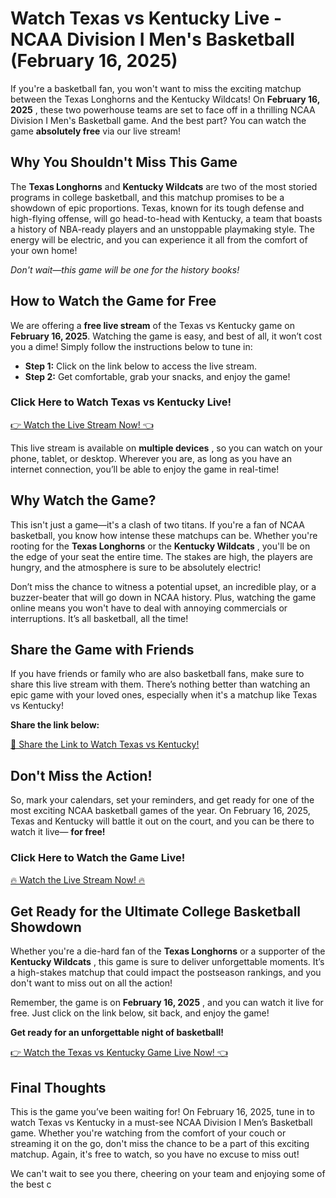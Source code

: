 # Watch Texas vs Kentucky Live - NCAA Division I Men's Basketball (February 16, 2025)

If you're a basketball fan, you won't want to miss the exciting matchup between the Texas Longhorns and the Kentucky Wildcats! On **February 16, 2025** , these two powerhouse teams are set to face off in a thrilling NCAA Division I Men's Basketball game. And the best part? You can watch the game **absolutely free** via our live stream!

## Why You Shouldn't Miss This Game

The **Texas Longhorns** and **Kentucky Wildcats** are two of the most storied programs in college basketball, and this matchup promises to be a showdown of epic proportions. Texas, known for its tough defense and high-flying offense, will go head-to-head with Kentucky, a team that boasts a history of NBA-ready players and an unstoppable playmaking style. The energy will be electric, and you can experience it all from the comfort of your own home!

_Don't wait—this game will be one for the history books!_

## How to Watch the Game for Free

We are offering a **free live stream** of the Texas vs Kentucky game on **February 16, 2025**. Watching the game is easy, and best of all, it won’t cost you a dime! Simply follow the instructions below to tune in:

- **Step 1:** Click on the link below to access the live stream.
- **Step 2:** Get comfortable, grab your snacks, and enjoy the game!

### Click Here to Watch Texas vs Kentucky Live!

[👉 Watch the Live Stream Now! 👈](https://tinyurl.com/livestreamfreeo?st=Texas+vs+Kentucky&si=ghc)

This live stream is available on **multiple devices** , so you can watch on your phone, tablet, or desktop. Wherever you are, as long as you have an internet connection, you’ll be able to enjoy the game in real-time!

## Why Watch the Game?

This isn't just a game—it's a clash of two titans. If you're a fan of NCAA basketball, you know how intense these matchups can be. Whether you're rooting for the **Texas Longhorns** or the **Kentucky Wildcats** , you'll be on the edge of your seat the entire time. The stakes are high, the players are hungry, and the atmosphere is sure to be absolutely electric!

Don’t miss the chance to witness a potential upset, an incredible play, or a buzzer-beater that will go down in NCAA history. Plus, watching the game online means you won't have to deal with annoying commercials or interruptions. It’s all basketball, all the time!

## Share the Game with Friends

If you have friends or family who are also basketball fans, make sure to share this live stream with them. There’s nothing better than watching an epic game with your loved ones, especially when it's a matchup like Texas vs Kentucky!

**Share the link below:**

[👥 Share the Link to Watch Texas vs Kentucky!](https://tinyurl.com/livestreamfreeo?st=Texas+vs+Kentucky&si=ghc)

## Don't Miss the Action!

So, mark your calendars, set your reminders, and get ready for one of the most exciting NCAA basketball games of the year. On February 16, 2025, Texas and Kentucky will battle it out on the court, and you can be there to watch it live— **for free!**

### Click Here to Watch the Game Live!

[🔥 Watch the Live Stream Now! 🔥](https://tinyurl.com/livestreamfreeo?st=Texas+vs+Kentucky&si=ghc)

## Get Ready for the Ultimate College Basketball Showdown

Whether you're a die-hard fan of the **Texas Longhorns** or a supporter of the **Kentucky Wildcats** , this game is sure to deliver unforgettable moments. It’s a high-stakes matchup that could impact the postseason rankings, and you don't want to miss out on all the action!

Remember, the game is on **February 16, 2025** , and you can watch it live for free. Just click on the link below, sit back, and enjoy the game!

**Get ready for an unforgettable night of basketball!**

[👉 Watch the Texas vs Kentucky Game Live Now! 👈](https://tinyurl.com/livestreamfreeo?st=Texas+vs+Kentucky&si=ghc)

## Final Thoughts

This is the game you’ve been waiting for! On February 16, 2025, tune in to watch Texas vs Kentucky in a must-see NCAA Division I Men’s Basketball game. Whether you're watching from the comfort of your couch or streaming it on the go, don't miss the chance to be a part of this exciting matchup. Again, it's free to watch, so you have no excuse to miss out!

We can't wait to see you there, cheering on your team and enjoying some of the best c
